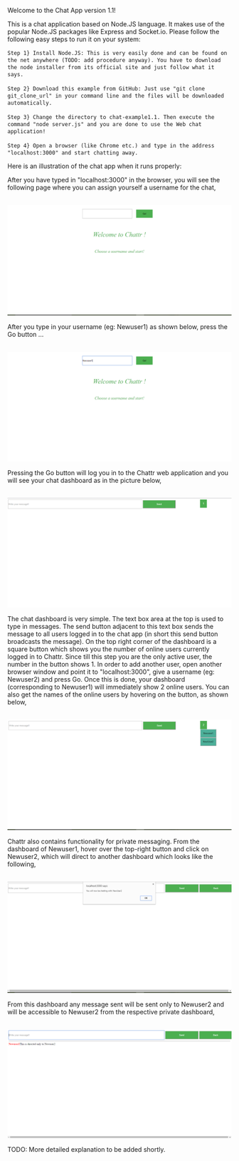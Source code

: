 Welcome to the Chat App version 1.1!

This is a chat application based on Node.JS language. It makes use of the popular Node.JS packages like Express and Socket.io. Please follow the following easy steps to run it on your system:

	Step 1} Install Node.JS: This is very easily done and can be found on the net anywhere (TODO: add procedure anyway). You have to download the node installer from its official site and just follow what it says.

	Step 2} Download this example from GitHub: Just use "git clone git_clone_url" in your command line and the files will be downloaded automatically.

	Step 3} Change the directory to chat-example1.1. Then execute the command "node server.js" and you are done to use the Web chat application!

	Step 4} Open a browser (like Chrome etc.) and type in the address "localhost:3000" and start chatting away.


Here is an illustration of the chat app when it runs properly:

After you have typed in "localhost:3000" in the browser, you will see the following page where you can assign yourself a username for the chat,

<br /><img src="https://github.com/apoorvelec/NodeJsProjects/blob/master/chat-example1.1/images/UsernamePage.png" alt="Chat username page.png">

After you type in your username (eg: Newuser1) as shown below, press the Go button ... 

<br /><img src="https://github.com/apoorvelec/NodeJsProjects/blob/master/chat-example1.1/images/UsernameAssigned.png" alt="Chat after login.png">

Pressing the Go button will log you in to the Chattr web application and you will see your chat dashboard as in the picture below,

<br /><img src="https://github.com/apoorvelec/NodeJsProjects/blob/master/chat-example1.1/images/AfterLogIn.png" alt="Chat app dashboard.png">

The chat dashboard is very simple. The text box area at the top is used to type in messages. The send button adjacent to this text box sends the message to all users logged in to the chat app (in short this send button broadcasts the message). On the top right corner of the dashboard is a square button which shows you the number of online users currently logged in to Chattr. Since till this step you are the only active user, the number in the button shows 1. In order to add another user, open another browser window and point it to "localhost:3000", give a username (eg: Newuser2) and press Go. Once this is done, your dashboard (corresponding to Newuser1) will immediately show 2 online users. You can also get the names of the online users by hovering on the button, as shown below,

<br /><img src="https://github.com/apoorvelec/NodeJsProjects/blob/master/chat-example1.1/images/ShowActiveUsers.png" alt="show active users.png">

Chattr also contains functionality for private messaging. From the dashboard of Newuser1, hover over the top-right button and click on Newuser2, which will direct to another dashboard which looks like the following,

<br /><img src="https://github.com/apoorvelec/NodeJsProjects/blob/master/chat-example1.1/images/PrivateMessage.png" alt="private message dashboard.png">

From this dashboard any message sent will be sent only to Newuser2 and will be accessible to Newuser2 from the respective private dashboard,

<br /><img src="https://github.com/apoorvelec/NodeJsProjects/blob/master/chat-example1.1/images/PrivateMessageEx.png" alt="private message example">

TODO: More detailed explanation to be added shortly.
